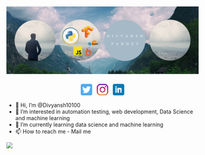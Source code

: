 # [![header](https://raw.githubusercontent.com/Divyansh10100/Divyansh10100/main/icon/header.png)](https://divyansh10100.github.io/pw/)


<p align='center'>
<a href="https://twitter.com/D_ivy_ansh"><img height="30" src="https://github.com/Divyansh10100/Divyansh10100/blob/main/icon/twitter.png?raw=true"></a>&nbsp;&nbsp;
<a href="https://instagram.com/"><img height="30" src="https://github.com/Divyansh10100/Divyansh10100/blob/main/icon/instagram.png?raw=true"></a>&nbsp;&nbsp;
<a href="https://www.linkedin.com/in/divyansh-pandey-430214204/"><img height="30" src="https://github.com/Divyansh10100/Divyansh10100/blob/main/icon/linkedin.png?raw=true"></a>
</p>


- 👋 Hi, I’m @Divyansh10100
- 👀 I’m interested in automation testing, web development, Data Science and machine learning
- 🌱 I’m currently learning data science and machine learning
- 📫 How to reach me - Mail me





<img height="180em" src="https://github-readme-stats.vercel.app/api?username=Divyansh10100&show_icons=true&hide_border=true&&count_private=true&include_all_commits=true" />



<!---
Divyansh10100/Divyansh10100 is a ✨ special ✨ repository because its `README.md` (this file) appears on your GitHub profile.
You can click the Preview link to take a look at your changes.
--->
